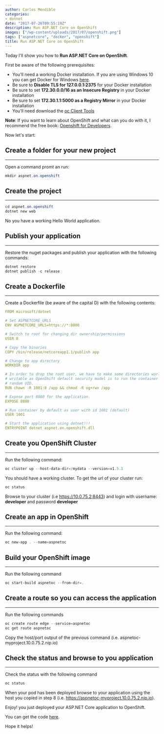```yaml
---
author: Carlos Mendible
categories:
- dotnet
date: "2017-07-26T09:55:19Z"
description: Run ASP.NET Core on OpenShift
images: ["/wp-content/uploads/2017/07/openshift.png"]
tags: ["aspnetcore", "docker", "openshift"]
title: Run ASP.NET Core on OpenShift
---
```

Today I'll show you how to **Run ASP.NET Core on OpenShift**.

First be aware of the following prerequisites:

  * You'll need a working Docker installation. If you are using Windows 10 you can get Docker for Windows <a href="https://docs.docker.com/docker-for-windows/install/#download-docker-for-windows" target="_blank">here</a>.
  * Be sure to **Disable TLS for 127.0.0.1:2375** for your Docker installation
  * Be sure to set **172.30.0.0/16 as an Insecure Registry** in your Docker installation
  * Be sure to set **172.30.1.1:5000 as a Registry Mirror** in your Docker installation
  * You'll need download the <a href="https://www.openshift.org/download.html" target="_blank">oc Client Tools</a>

**Note**: If you want to learn about OpenShift and what can you do with it, I recommend the free book: <a href="https://www.openshift.com/promotions/for-developers.html" target="_blank">Openshift for Developers</a>.

Now let's start:

## Create a folder for your new project
---
Open a command promt an run:
    
``` powershell
mkdir aspnet.on.openshift
```

## Create the project
---

``` powershell
cd aspnet.on.openshift
dotnet new web
```
No you have a working Hello World application.

## Publish your application
---
Restore the nuget packages and publish your application with the following commands:
          
``` powershell
dotnet restore
dotnet publish -c release
```

## Create a Dockerfile
---
Create a Dockerfile (be aware of the capital D) with the following contents:

``` yml
FROM microsoft/dotnet 

# Set ASPNETCORE_URLS
ENV ASPNETCORE_URLS=https://*:8080

# Switch to root for changing dir ownership/permissions
USER 0

# Copy the binaries
COPY /bin/release/netcoreapp1.1/publish app

# Change to app directory
WORKDIR app

# In order to drop the root user, we have to make some directories world
# writable as OpenShift default security model is to run the container under
# random UID.
RUN chown -R 1001:0 /app && chmod -R og+rwx /app

# Expose port 8080 for the application.
EXPOSE 8080

# Run container by default as user with id 1001 (default)
USER 1001

# Start the application using dotnet!!!
ENTRYPOINT dotnet aspnet.on.openshift.dll
```

## Create you OpenShift Cluster
---
Run the following command:

``` powershell
oc cluster up --host-data-dir=/mydata --version=v1.5.1
```

You should have a working cluster. To get the url of your cluster run:
          
``` powershell
oc status 
```
          
Browse to your cluster (i.e <a href="https://10.0.75.2:8443" target="_blank">https://10.0.75.2:8443</a>) and login with username: **developer** and password **developer**

## Create an app in OpenShift
---
Run the following command: 
          
``` powershell
oc new-app . --name=aspnetoc
```
 
## Build your OpenShift image
---
Run the following command 
          
``` powershell
oc start-build aspnetoc --from-dir=.
```

## Create a route so you can access the application
--- 
Run the following commands 
          
``` powershell
oc create route edge --service=aspnetoc
oc get route aspnetoc
```
          
Copy the host/port output of the previous command (i.e. aspnetoc-myproject.10.0.75.2.nip.io)

## Check the status and browse to you application
---
Check the status with the following command 
          
``` powershell
oc status
```
          
When your pod has been deployed browse to your application using the host you copied in step 8 (i.e. <a href="https://aspnetoc-myproject.10.0.75.2.nip.io" target="_blank">https://aspnetoc-myproject.10.0.75.2.nip.io</a>).

Enjoy! you just deployed your ASP.NET Core application to OpenShift.

You can get the code <a href="https://github.com/cmendible/dotnetcore.samples/tree/main/aspnet.on.openshift" target="_blank">here</a>.

Hope it helps!